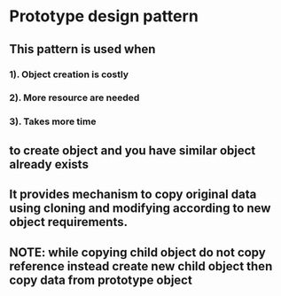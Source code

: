 # Prototype design pattern

## This pattern is used when 
### 1). Object creation is costly 
### 2). More resource are needed 
### 3). Takes more time
## to create object and you have similar object already exists

## It provides mechanism to copy original data using cloning and modifying according to new object requirements.

## NOTE: while copying child object do not copy reference instead create new child object then copy data from prototype object

